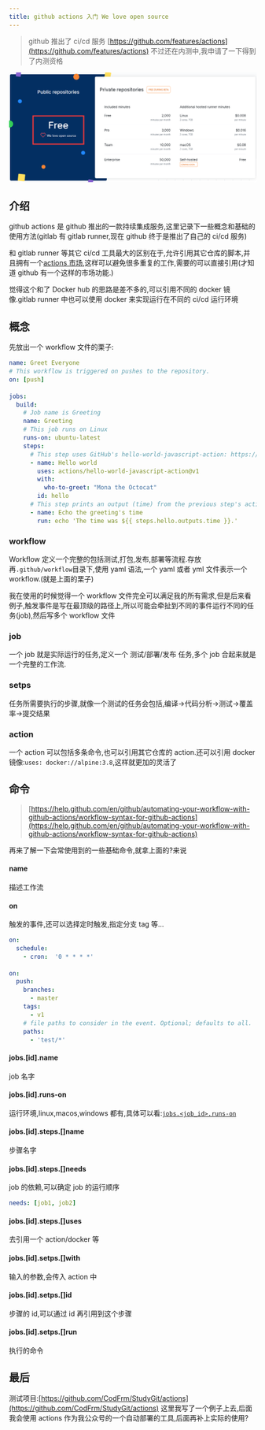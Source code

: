 ```yaml
---
title: github actions 入门 We love open source
---
```


> github 推出了 ci/cd 服务 [https://github.com/features/actions](https://github.com/features/actions) 不过还在内测中,我申请了一下得到了内测资格

![](img/github-actions-入门.assets/47aa11c30a1b3c418ba1bb6f2fd16bb4.png)

## 介绍

github actions 是 github 推出的一款持续集成服务,这里记录下一些概念和基础的使用方法(gitlab 有 gitlab runner,现在 github 终于是推出了自己的 ci/cd 服务)

和 gitlab runner 等其它 ci/cd 工具最大的区别在于,允许引用其它仓库的脚本,并且拥有一个[actions 市场](https://github.com/marketplace?type=actions),这样可以避免很多重复的工作,需要的可以直接引用(才知道 github 有一个这样的市场功能.)

觉得这个和了 Docker hub 的思路是差不多的,可以引用不同的 docker 镜像.gitlab runner 中也可以使用 docker 来实现运行在不同的 ci/cd 运行环境

## 概念

先放出一个 workflow 文件的栗子:

```yaml
name: Greet Everyone
# This workflow is triggered on pushes to the repository.
on: [push]

jobs:
  build:
    # Job name is Greeting
    name: Greeting
    # This job runs on Linux
    runs-on: ubuntu-latest
    steps:
      # This step uses GitHub's hello-world-javascript-action: https://github.com/actions/hello-world-javascript-action
      - name: Hello world
        uses: actions/hello-world-javascript-action@v1
        with:
          who-to-greet: "Mona the Octocat"
        id: hello
      # This step prints an output (time) from the previous step's action.
      - name: Echo the greeting's time
        run: echo 'The time was ${{ steps.hello.outputs.time }}.'
```

### workflow

Workflow 定义一个完整的包括测试,打包,发布,部署等流程.存放再`.github/workflow`目录下,使用 yaml 语法,一个 yaml 或者 yml 文件表示一个 workflow.(就是上面的栗子)

我在使用的时候觉得一个 workflow 文件完全可以满足我的所有需求,但是后来看例子,触发事件是写在最顶级的路径上,所以可能会牵扯到不同的事件运行不同的任务(job),然后写多个 workflow 文件

### job

一个 job 就是实际运行的任务,定义一个 测试/部署/发布 任务,多个 job 合起来就是一个完整的工作流.

### setps

任务所需要执行的步骤,就像一个测试的任务会包括,编译->代码分析->测试->覆盖率->提交结果

### action

一个 action 可以包括多条命令,也可以引用其它仓库的 action.还可以引用 docker 镜像:`uses: docker://alpine:3.8`,这样就更加的灵活了

## 命令

> [https://help.github.com/en/github/automating-your-workflow-with-github-actions/workflow-syntax-for-github-actions](https://help.github.com/en/github/automating-your-workflow-with-github-actions/workflow-syntax-for-github-actions)

再来了解一下会常使用到的一些基础命令,就拿上面的?来说

#### name

描述工作流

#### on

触发的事件,还可以选择定时触发,指定分支 tag 等...

```yaml
on:
  schedule:
    - cron:  '0 * * * *'

on:
  push:
    branches:
      - master
    tags:
      - v1
    # file paths to consider in the event. Optional; defaults to all.
    paths:
      - 'test/*'
```

#### jobs.[id].name

job 名字

#### jobs.[id].runs-on

运行环境,linux,macos,windows 都有,具体可以看:[`jobs.<job_id>.runs-on`](https://help.github.com/en/github/automating-your-workflow-with-github-actions/workflow-syntax-for-github-actions#jobsjob_idruns-on)

#### jobs.[id].steps.[]name

步骤名字

#### jobs.[id].steps.[]needs

job 的依赖,可以确定 job 的运行顺序

```yaml
needs: [job1, job2]
```

#### jobs.[id].steps.[]uses

去引用一个 action/docker 等

#### jobs.[id].setps.[]with

输入的参数,会传入 action 中

#### jobs.[id].setps.[]id

步骤的 id,可以通过 id 再引用到这个步骤

#### jobs.[id].setps.[]run

执行的命令

## 最后

测试项目:[https://github.com/CodFrm/StudyGit/actions](https://github.com/CodFrm/StudyGit/actions)
这里我写了一个例子上去,后面我会使用 actions 作为我公众号的一个自动部署的工具,后面再补上实际的使用?
